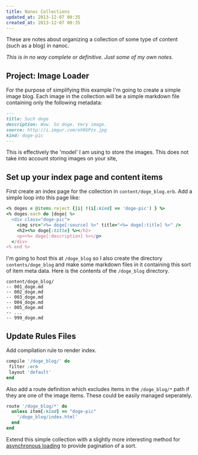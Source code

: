 ```yaml
---
title: Nanoc Collections 
updated_at: 2013-12-07 00:35
created_at: 2013-12-07 00:35
---
```


These are notes about organizing a collection of some type of content (such as
a blog) in nanoc. 

_This is in no way complete or definitive. Just some of my own notes._

## Project: Image Loader

For the purpose of simplifying this example I'm going to create a simple image
blog. Each image in the collection will be a simple markdown file containing
only the following metadata:

```markdown
---
title: Such doge
description: Wow. So doge. Very image.
source: http://i.imgur.com/eh9GPzx.jpg
kind: doge-pic
---
```

This is effectively the 'model' I am using to store the images. This does not
take into account storing images on your site, 

## Set up your index page and content items

First create an index page for the collection in `content/doge_blog.erb`. Add a
simple loop into this page like:

```rb
<% doges = @items.reject {|i| !(i[:kind] == 'doge-pic') } %>
<% doges.each do |doge| %>
  <div class="doge-pic">
    <img src="<%= doge[:source] %>" title="<%= doge[:title] %>" />
    <h2><%= doge[:title] %></h2>
    <p><%= doge[:description] %></p>
  </div>
<% end %>
```

I'm going to host this at `/doge_blog` so I also create the directory
`contents/doge_blog` and make some markdown files in it containing this sort of
item meta data. Here is the contents of the `/doge_blog` directory.

```
content/doge_blog/
-- 001_doge.md
-- 002_doge.md
-- 003_doge.md
-- 004_doge.md
-- 005_doge.md
-- ...
-- 999_doge.md
```

## Update Rules Files

Add compilation rule to render index.

```ruby
compile '/doge_blog/' do
 filter :erb
 layout 'default'
end
```

Also add a route definition which excludes items in the `/doge_blog/*` path if
they are one of the image items. These could be easily managed seperately. 

```ruby
route '/doge_blog/*' do
  unless item[:kind] == "doge-pic"
    '/doge_blog/index.html'
  end
end
```

Extend this simple collection with a slightly more interesting method for
[asynchronous loading](/notes/nanoc/create_a_collection/) to provide pagination
of a sort.
